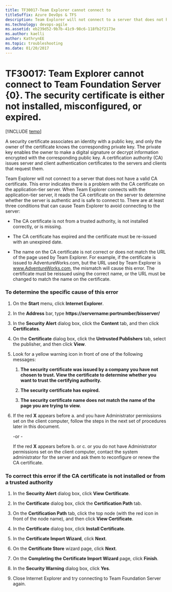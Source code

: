 ```yaml
---
title: TF30017-Team Explorer cannot connect to 
titleSuffix: Azure DevOps & TFS
description: Team Explorer will not connect to a server that does not have a valid CA certificate.
ms.technology: devops-agile
ms.assetid: eb239d52-9b7b-41c9-98c6-118fb2f2173e
ms.author: kaelli
author: KathrynEE
ms.topic: troubleshooting
ms.date: 01/20/2017
---
```



# TF30017: Team Explorer cannot connect to Team Foundation Server {0}. The security certificate is either not installed, misconfigured, or expired.

[!INCLUDE [temp](../../includes/version-vsts-tfs-all-versions.md)]

A security certificate associates an identity with a public key, and only the owner of the certificate knows the corresponding private key. The private key enables the owner to make a digital signature or decrypt information encrypted with the corresponding public key. A certification authority (CA) issues server and client authentication certificates to the servers and clients that request them.  
  
Team Explorer will not connect to a server that does not have a valid CA certificate. This error indicates there is a problem with the CA certificate on the application-tier server. When Team Explorer connects with the application-tier server, it reads the CA certificate on the server to determine whether the server is authentic and is safe to connect to. There are at least three conditions that can cause Team Explorer to avoid connecting to the server:  
  
- The CA certificate is not from a trusted authority, is not installed correctly, or is missing.  
  
- The CA certificate has expired and the certificate must be re-issued with an unexpired date.  
  
- The name on the CA certificate is not correct or does not match the URL of the page used by Team Explorer. For example, if the certificate is issued to AdventureWorks.com, but the URL used by Team Explorer is www.AdventureWorks.com, the mismatch will cause this error. The certificate must be reissued using the correct name, or the URL must be changed to match the name on the certificate.  
  
### To determine the specific cause of this error  
  
1. On the **Start** menu, click **Internet Explorer**.  
  
2. In the **Address** bar, type <strong>https://servername:portnumber/bisserver/</strong>  
  
3. In the **Security Alert** dialog box, click the **Content** tab, and then click **Certificates**.  
  
4. On the **Certificate** dialog box, click the **Untrusted Publishers** tab, select the publisher, and then click **View**.  
  
5. Look for a yellow warning icon in front of one of the following messages:  
  
   1.  **The security certificate was issued by a company you have not chosen to trust. View the certificate to determine whether you want to trust the certifying authority.**  
  
   2.  **The security certificate has expired.**  
  
   3.  **The security certificate name does not match the name of the page you are trying to view.**  
  
6. If the red **X** appears before a. and you have Administrator permissions set on the client computer, follow the steps in the next set of procedures later in this document.  
  
    -or -  
  
    If the red **X** appears before b. or c. or you do not have Administrator permissions set on the client computer, contact the system administrator for the server and ask them to reconfigure or renew the CA certificate.  
  
### To correct this error if the CA certificate is not installed or from a trusted authority  
  
1.  In the **Security Alert** dialog box, click **View Certificate**.  
  
2.  In the **Certificate** dialog box, click the **Certification Path** tab.  
  
3.  On the **Certification Path** tab, click the top node (with the red icon in front of the node name), and then click **View Certificate**.  
  
4.  In the **Certificate** dialog box, click **Install Certificate**.  
  
5.  In the **Certificate Import Wizard**, click **Next**.  
  
6.  On the **Certificate Store** wizard page, click **Next**.  
  
7.  On the **Completing the Certificate Import Wizard** page, click **Finish**.  
  
8.  In the **Security Warning** dialog box, click **Yes**.  
  
9. Close Internet Explorer and try connecting to Team Foundation Server again.